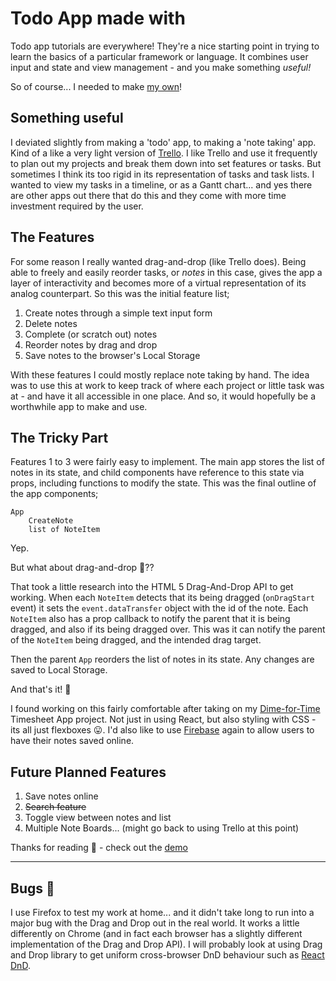 # Todo App made with <JSFramework/>

Todo app tutorials are everywhere! They're a nice starting point in trying to learn the basics of a particular framework or language. It combines user input and state and view management - and you make something *useful!*

So of course... I needed to make [my own](https://github.com/react-dnd/react-dnd)!

## Something useful

I deviated slightly from making a 'todo' app, to making a 'note taking' app. Kind of a like a very light version of [Trello](https://trello.com). I like Trello and use it frequently to plan out my projects and break them down into set features or tasks. But sometimes I think its too rigid in its representation of tasks and task lists. I wanted to view my tasks in a timeline, or as a Gantt chart... and yes there are other apps out there that do this and they come with more time investment required by the user.

## The Features

For some reason I really wanted drag-and-drop (like Trello does). Being able to freely and easily reorder tasks, or *notes* in this case, gives the app a layer of interactivity and becomes more of a virtual representation of its analog counterpart. So this was the initial feature list;

1. Create notes through a simple text input form
2. Delete notes
3. Complete (or scratch out) notes
4. Reorder notes by drag and drop
5. Save notes to the browser's Local Storage

With these features I could mostly replace note taking by hand. The idea was to use this at work to keep track of where each project or little task was at - and have it all accessible in one place. And so, it would hopefully be a worthwhile app to make and use.

## The Tricky Part

Features 1 to 3 were fairly easy to implement. The main app stores the list of notes in its state, and child components have reference to this state via props, including functions to modify the state. This was the final outline of the app components;

    App
        CreateNote
        list of NoteItem

Yep.

But what about drag-and-drop 👻??

That took a little research into the HTML 5 Drag-And-Drop API to get working. When each `NoteItem` detects that its being dragged (`onDragStart` event) it sets the `event.dataTransfer` object with the id of the note. Each `NoteItem` also has a prop callback to notify the parent that it is being dragged, and also if its being dragged over. This was it can notify the parent of the `NoteItem` being dragged, and the intended drag target.

Then the parent `App` reorders the list of notes in its state. Any changes are saved to Local Storage.

And that's it! 🙌

I found working on this fairly comfortable after taking on my [Dime-for-Time](/blog/dime-for-time) Timesheet App project. Not just in using React, but also styling with CSS - its all just flexboxes 😛. I'd also like to use [Firebase](https://firebase.google.com) again to allow users to have their notes saved online.

## Future Planned Features

1. Save notes online
2. ~~Search feature~~
3. Toggle view between notes and list
4. Multiple Note Boards... (might go back to using Trello at this point)

Thanks for reading 🙂 - check out the [demo](https://react-noteapp.surge.sh)

---
## Bugs 🐞

I use Firefox to test my work at home... and it didn't take long to run into a major bug with the Drag and Drop out in the real world. It works a little differently on Chrome (and in fact each browser has a slightly different implementation of the Drag and Drop API). I will probably look at using Drag and Drop library to get uniform cross-browser DnD behaviour such as [React DnD](https://github.com/react-dnd/react-dnd).
